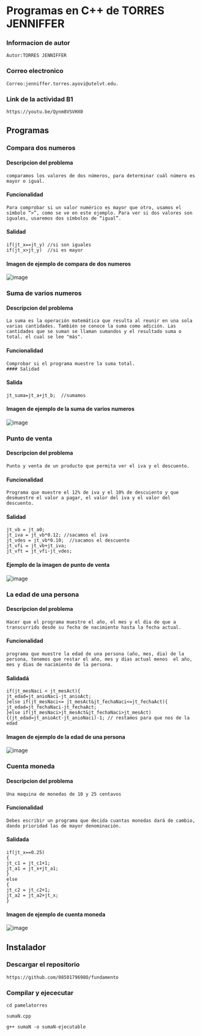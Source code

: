 # Programas en C++ de TORRES JENNIFFER
### Informacion de autor 
`Autor:TORRES JENNIFFER`
### Correo electronico
`Correo:jenniffer.torres.ayovi@utelvt.edu.`
### Link de la actividad B1
`https://youtu.be/Qynm8VSVHX0`

## Programas
### Compara dos numeros
#### Descripcion del problema 
```
comparamos los valores de dos números, para determinar cuál número es mayor o igual.
```
#### Funcionalidad
```
Para comprobar si un valor numérico es mayor que otro, usamos el símbolo “>”, como se ve en este ejemplo. Para ver si dos valores son iguales, usaremos dos símbolos de “igual”.
```
#### Salidad
```
if(jt_x==jt_y) //si son iguales
if(jt_x>jt_y)  //si es mayor
```
#### Imagen de ejemplo de compara de dos numeros
![image](https://user-images.githubusercontent.com/101405857/170806486-abb2fadc-9b5f-4ed6-8690-55962d505c53.png)

### Suma de varios numeros
#### Descripcion del problema 
```
La suma es la operación matemática que resulta al reunir en una sola varias cantidades. También se conoce la suma como adición. Las cantidades que se suman se llaman sumandos y el resultado suma o total. el cual se lee "más".
```
#### Funcionalidad
```
Comprobar si el programa muestre la suma total.
#### Salidad
```
#### Salida
```
jt_suma=jt_a+jt_b;  //sumamos
```
#### Imagen de ejemplo de la suma de varios numeros 
![image](https://user-images.githubusercontent.com/101405857/170806315-3764f54b-b178-4864-b5d0-5769f9cf5b58.png)

### Punto de venta
#### Descripcion del problema 
```
Punto y venta de un producto que permita ver el iva y el descuento.
```
#### Funcionalidad
```
Programa que muestre el 12% de iva y el 10% de descuiento y que desmuestre el valor a pagar, el valor del iva y el valor del descuento.
```
#### Salidad
```
jt_vb = jt_a0;
jt_iva = jt_vb*0.12; //sacamos el iva
jt_vdes = jt_vb*0.10;  //sacamos el descuento
jt_vfi = jt_vb+jt_iva;
jt_vft = jt_vfi-jt_vdes;
```
#### Ejemplo de la imagen de punto de venta
![image](https://user-images.githubusercontent.com/101405857/170806739-668e9b58-bc8c-49ea-8e60-1103e5f8f340.png)

### La edad de una persona
#### Descripcion del problema 
```
Hacer que el programa muestre el año, el mes y el dia de que a transcurrido desde su fecha de nacimiento hasta la fecha actual.
```
#### Funcionalidad
```
programa que muestre la edad de una persona (año, mes, dia) de la persona, tenemos que restar el año, mes y dias actual menos  el año, mes y dias de nacimiento de la persona. 
```
#### Salidadá
```
if(jt_mesNaci < jt_mesAct){
jt_edad=jt_anioNaci-jt_anioAct;
}else if(jt_mesNaci<= jt_mesAct&jt_fechaNaci<=jt_fechaAct){
jt_edad=jt_fechaNaci-jt_fechaAct;
}else if(jt_mesNaci>jt_mesAct&jt_fechaNaci>jt_mesAct){(jt_edad=jt_anioAct-jt_anioNaci)-1; // restamos para que nos de la edad
```
#### Imagen de ejemplo de la edad de una persona
![image](https://user-images.githubusercontent.com/101405857/170806380-8b22cd15-d3e7-4e7f-870e-0fb4f2c7f664.png)
### Cuenta moneda
#### Descripcion del problema
```
Una maquina de monedas de 10 y 25 centavos
```
#### Funcionalidad
```
Debes escribir un programa que decida cuantas monedas dará de cambio, dando prioridad las de mayor denominación. 
```
#### Salidada
```
if(jt_x==0.25)
{
jt_c1 = jt_c1+1;
jt_a1 = jt_x+jt_a1;
}
else
{
jt_c2 = jt_c2+1;
jt_a2 = jt_a2+jt_x;
}
```
#### Imagen de ejemplo de cuenta moneda
![image](https://user-images.githubusercontent.com/101405857/170806573-1d6551e3-7ae0-4d3a-83b0-e98f5a44fea4.png)

## Instalador
### Descargar el repositorio
```
https://github.com/0850179698O/fundamento
```
### Compilar y ejececutar
```
cd pamelatorres
```
```
sumaN.cpp
```
```
g++ sumaN -o sumaN-ejecutable
```
